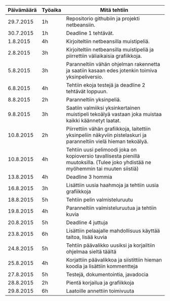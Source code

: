 ﻿Päivämäärä|Työaika|Mitä tehtiin
----------|-------|-----------
29.7.2015|1h|Repositorio githubiin ja projekti netbeansiin.
30.7.2015|1h|Deadline 1 tehtävät.
1.8.2015|4h|Kirjoiteltiin netbeansilla muistipeliä.
2.8.2015|3h|Kirjoiteltiin netbeansilla muistipeliä ja piirrettiin väliaikaisia grafiikkoja.
5.8.2015|3h|Paranneltiin vähän ohjelman rakennetta ja saatiin kasaan edes jotenkin toimiva yksinpeliversio.
6.8.2015|4h|Tehtiin ekoja testejä ja deadline 2 tehtävät loppuun.
8.8.2015|2h|Paranneltiin yksinpeliä.
9.8.2015|3h|Saatiin valmiiksi yksinkertainen muistipeli tekoälyä vastaan joka muistaa kaikki käännetyt laatat.
10.8.2015|2h|Piirrettiin vähän grafiikkoja, laitettiin yksinpeliin näkyviin pistelaskuri ja paranneltiin vielä hieman tekoälyä.
10.8.2015|4h|Tehtiin uusi pelimoodi joka on kopioversio tavallisesta pienillä muutoksilla. (Tulee joko yhdistää ne myöhemmin tai muuten siistiä)
13.8.2015|4h|Deadline 3 hommia
16.8.2015|3h|Lisättiin uusia haahmoja ja tehtiin uusia grafiikkoja
18.8.2015|5h|Tehtiin pelin valmisteluruutu
19.8.2015|4h|Paranneltiin valmisteluruutua ja tehtiin kuvia
20.8.2015|5h|Deadline 4 juttuja
23.8.2015|6h|Lisättiin pelaajalle mahdollisuus käyttää taitoa, lisää kuvia
24.8.2015|5h|Tehtiin päävalikko uusiksi ja korjailtiin ohjelmaa sieltä täältä
25.8.2015|4h|Korjattiin päävalikkoa ja siistittiin hieman koodia ja lisättiin kommentteja
27.8.2015|5h|Testejä, dokumentointia, javadocia
28.8.2015|2h|Pientä korjailua ja grafiikkoja
29.8.2015|6h|Laatoille annettiin toimivuuta